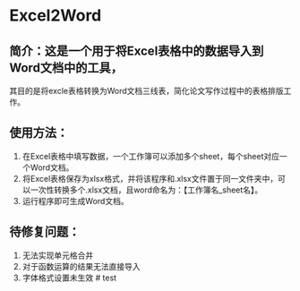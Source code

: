 # Excel2Word
## 简介：这是一个用于将Excel表格中的数据导入到Word文档中的工具，
其目的是将excle表格转换为Word文档三线表，简化论文写作过程中的表格排版工作。
## 使用方法：
1. 在Excel表格中填写数据，一个工作簿可以添加多个sheet，每个sheet对应一个Word文档。
2. 将Excel表格保存为xlsx格式，并将该程序和.xlsx文件置于同一文件夹中，可以一次性转换多个.xlsx文档，且word命名为：【工作簿名_sheet名】。
3. 运行程序即可生成Word文档。
## 待修复问题：
1. 无法实现单元格合并
2. 对于函数运算的结果无法直接导入
3. 字体格式设置未生效
#   t e s t  
 